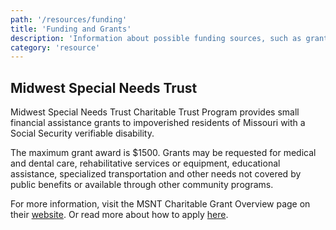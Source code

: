 ```yaml
---
path: '/resources/funding'
title: 'Funding and Grants'
description: 'Information about possible funding sources, such as grants and scholarships, available to individuals and families.'
category: 'resource'
---
```


## Midwest Special Needs Trust

Midwest Special Needs Trust Charitable Trust Program provides small financial assistance grants to impoverished residents of Missouri with a Social Security verifiable disability.

The maximum grant award is $1500. Grants may be requested for medical and dental care, rehabilitative services or equipment, educational assistance, specialized transportation and other needs not covered by public benefits or available through other community programs.

For more information, visit the MSNT Charitable Grant Overview page on their [website](https://www.midwestspecialneedstrust.org/charitable-program/about/). Or read more about how to apply [here](https://www.midwestspecialneedstrust.org/charitable-program/apply/). 